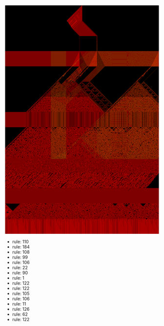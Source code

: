 ![photo](./output.png) 
 * rule: 110
* rule: 184
* rule: 108
* rule: 99
* rule: 106
* rule: 22
* rule: 90
* rule: 1
* rule: 122
* rule: 122
* rule: 105
* rule: 106
* rule: 11
* rule: 126
* rule: 62
* rule: 122
